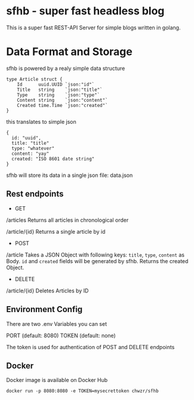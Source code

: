 # sfhb - super fast headless blog

This is a super fast REST-API Server for simple blogs written in golang. 

# Data Format and Storage

sfhb is powered by a realy simple data structure
```
type Article struct {
	Id      uuid.UUID `json:"id"`
	Title   string    `json:"title"`
	Type    string    `json:"type"`
	Content string    `json:"content"`
	Created time.Time `json:"created"`
}
```

this translates to simple json

```
{
  id: "uuid",
  title: "title"
  type: "whatever"
  content: "yay"
  created: "ISO 8601 date string"
}
```

sfhb will store its data in a single json file: data.json 


## Rest endpoints

- GET

/articles
Returns all articles in chronological order

/article/{id}
Returns a single article by id

- POST

/article
Takes a JSON Object with following keys: `title`, `type`, `content` as Body. `id` and `created` fields will be generated by sfhb.
Returns the created Object.

- DELETE

/article/{id}
Deletes Articles by ID


## Environment Config

There are two .env Variables you can set

PORT (default: 8080)
TOKEN (default: none)

The token is used for authentication of POST and DELETE endpoints


## Docker


Docker image is available on Docker Hub

`docker run -p 8080:8080 -e TOKEN=mysecrettoken chwzr/sfhb`